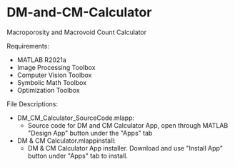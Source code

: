 # DM-and-CM-Calculator
Macroporosity and Macrovoid Count Calculator

Requirements: 
- MATLAB R2021a
- Image Processing Toolbox
- Computer Vision Toolbox
- Symbolic Math Toolbox
- Optimization Toolbox

File Descriptions:
- DM_CM_Calculator_SourceCode.mlapp:
  - Source code for DM and CM Calculator App, open through MATLAB "Design App" button under the "Apps" tab
- DM & CM Calculator.mlappinstall:
  - DM & CM Calculator App installer. Download and use "Install App" button under "Apps" tab to install.
